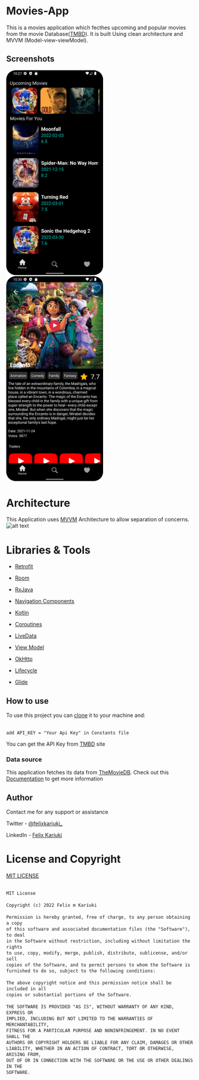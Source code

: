 # Movies-App

This is a movies application which fecthes upcoming and popular movies from the movie Database([TMBD](https://www.themoviedb.org/documentation/api)). It is built 
Using clean architecture and MVVM (Model-view-viewModel). 

##

## Screenshots
<img src="/screenshots/home.png" width="260">&emsp;
<img src="/screenshots/detail.png" width="260">

# Architecture
This Application uses [MVVM]() Architecture  to allow separation of concerns.
![alt text](https://developer.android.com/topic/libraries/architecture/images/final-architecture.png)

# Libraries & Tools

* [Retrofit](https://github.com/square/retrofit)

* [Room](https://developer.android.com/topic/libraries/architecture/room.html)

* [RxJava](https://github.com/ReactiveX/RxJava)

* [Navigation Components](https://developer.android.com/guide/navigation)

* [Kotlin](https://kotlinlang.org/docs/reference/)

* [Coroutines](https://kotlinlang.org/docs/reference/coroutines.html)

* [LiveData](https://developer.android.com/topic/libraries/architecture/livedata.html)

* [View Model](https://developer.android.com/topic/libraries/architecture/viewmodel)

* [OkHttp](https://square.github.io/okhttp/)

* [Lifecycle]( https://developer.android.com/topic/libraries/architecture/lifecycle)

* [Glide](https://github.com/bumptech/glide)


## How to use

To use this project you can [clone]() it to your machine and: 
```text

add API_KEY = "Your Api Key" in Constants file

```
You can get the API Key from [TMBD](https://www.themoviedb.org/documentation/api) site 
### Data source
This application fetches its data from [TheMovieDB](https://www.themoviedb.org/). Check out this [Documentation](https://developers.themoviedb.org/3/getting-started/introduction) to get more information

## Author
Contact me for any support or assistance

Twitter - [@felixkariuki_](https://twitter.com/felixkariuki_)

LinkedIn - [Felix Kariuki](https://www.linkedin.com/in/felix-kariuki/)

# License and Copyright

[MIT LICENSE](LICENSE)

```text

MIT License

Copyright (c) 2022 Felix m Kariuki

Permission is hereby granted, free of charge, to any person obtaining a copy
of this software and associated documentation files (the "Software"), to deal
in the Software without restriction, including without limitation the rights
to use, copy, modify, merge, publish, distribute, sublicense, and/or sell
copies of the Software, and to permit persons to whom the Software is
furnished to do so, subject to the following conditions:

The above copyright notice and this permission notice shall be included in all
copies or substantial portions of the Software.

THE SOFTWARE IS PROVIDED "AS IS", WITHOUT WARRANTY OF ANY KIND, EXPRESS OR
IMPLIED, INCLUDING BUT NOT LIMITED TO THE WARRANTIES OF MERCHANTABILITY,
FITNESS FOR A PARTICULAR PURPOSE AND NONINFRINGEMENT. IN NO EVENT SHALL THE
AUTHORS OR COPYRIGHT HOLDERS BE LIABLE FOR ANY CLAIM, DAMAGES OR OTHER
LIABILITY, WHETHER IN AN ACTION OF CONTRACT, TORT OR OTHERWISE, ARISING FROM,
OUT OF OR IN CONNECTION WITH THE SOFTWARE OR THE USE OR OTHER DEALINGS IN THE
SOFTWARE.

```

